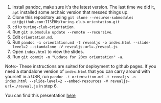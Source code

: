 1. Install pandoc, make sure it's the latest version. The last time we did it, `apt` installed some archaic version that messed things up.
2. Clone this repository using `git clone --recurse-submodules git@github.com:IISERM/turing-club-orientation.git`
3. `cd` to `turing-club-orientation`.
4. Run `git submodule update --remote --recursive`.
5. Edit `orientation.md`.
6. Run `pandoc -i orientation.md -t revealjs -o index.html --slide-level=2 --standalone -V revealjs-url=./reveal.js`
7. Open `index.html` to view the slides.
8. Run `git commit -m "Update for 20xx orientation" -a`.

Note:- These instructions are suited for deployment to github pages. If you need a standalone version of `index.html` that you can carry around with yourself in a USB, run `pandoc -i orientation.md -t revealjs -o index.html --slide-level=2 --embed-resources -V revealjs-url=./reveal.js` in step 6.

You can find this presentation [here](https://iiserm.github.io/turing-club-orientation/)

